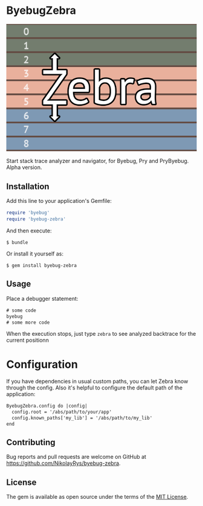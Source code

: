 # ByebugZebra
![logo.png](logo.png)

Start stack trace analyzer and navigator, for Byebug, Pry and PryByebug. Alpha version.

## Installation

Add this line to your application's Gemfile:

```ruby
require 'byebug'
require 'byebug-zebra'
```

And then execute:

    $ bundle

Or install it yourself as:

    $ gem install byebug-zebra

## Usage
Place a debugger statement:
```
# some code
byebug
# some more code
```
When the execution stops, just type `zebra` to see analyzed backtrace for the current positionn

# Configuration
If you have dependencies in usual custom paths, you can let Zebra know through the config.
Also it's helpful to configure the default path of the application:
```
ByebugZebra.config do |config|
  config.root = '/abs/path/to/your/app'
  config.known_paths['my_lib'] = '/abs/path/to/my_lib'
end
```

## Contributing

Bug reports and pull requests are welcome on GitHub at https://github.com/NikolayRys/byebug-zebra.

## License

The gem is available as open source under the terms of the [MIT License](https://opensource.org/licenses/MIT).
